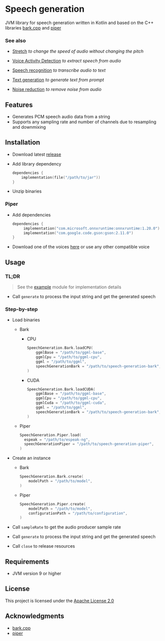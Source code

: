 # Speech generation

JVM library for speech generation written in Kotlin and based on the C++
libraries [bark.cpp](https://github.com/PABannier/bark.cpp) and [piper](https://github.com/rhasspy/piper)

### See also

- [Stretch](https://github.com/numq/stretch) *to change the speed of audio without changing the pitch*


- [Voice Activity Detection](https://github.com/numq/voice-activity-detection) *to extract speech from audio*


- [Speech recognition](https://github.com/numq/speech-recognition) *to transcribe audio to text*


- [Text generation](https://github.com/numq/text-generation) *to generate text from prompt*


- [Noise reduction](https://github.com/numq/noise-reduction) *to remove noise from audio*

## Features

- Generates PCM speech audio data from a string
- Supports any sampling rate and number of channels due to resampling and downmixing

## Installation

- Download latest [release](https://github.com/numq/speech-generation/releases)

- Add library dependency

   ```kotlin
   dependencies {
       implementation(file("/path/to/jar"))
   }
   ```

- Unzip binaries

### Piper

- Add dependencies
   ```kotlin
   dependencies {
        implementation("com.microsoft.onnxruntime:onnxruntime:1.20.0")
        implementation("com.google.code.gson:gson:2.11.0")
   }
   ```

- Download one of the voices [here](https://huggingface.co/rhasspy/piper-voices) or use any other compatible voice

## Usage

### TL;DR

> See the [example](example) module for implementation details

- Call `generate` to process the input string and get the generated speech

### Step-by-step

- Load binaries

    - Bark

        - CPU

          ```kotlin
          SpeechGeneration.Bark.loadCPU(
              ggmlBase = "/path/to/ggml-base", 
              ggmlCpu = "/path/to/ggml-cpu",
              ggml = "/path/to/ggml",
              speechGenerationBark = "/path/to/speech-generation-bark",
          )
          ```

        - CUDA

          ```kotlin
          SpeechGeneration.Bark.loadCUDA(
              ggmlBase = "/path/to/ggml-base", 
              ggmlCpu = "/path/to/ggml-cpu",
              ggmlCuda = "/path/to/ggml-cuda",
              ggml = "/path/to/ggml",
              speechGenerationBark = "/path/to/speech-generation-bark",
          )
          ```

    - Piper

      ```kotlin
      SpeechGeneration.Piper.load(
        espeak = "/path/to/espeak-ng",
        speechGenerationPiper = "/path/to/speech-generation-piper",
      )
      ```

- Create an instance

    - Bark

      ```kotlin
      SpeechGeneration.Bark.create(
          modelPath = "/path/to/model",
      )
      ```

    - Piper

      ```kotlin
      SpeechGeneration.Piper.create(
          modelPath = "/path/to/model",
          configurationPath = "/path/to/configuration",
      )
      ```

- Call `sampleRate` to get the audio producer sample rate


- Call `generate` to process the input string and get the generated speech


- Call `close` to release resources

## Requirements

- JVM version 9 or higher

## License

This project is licensed under the [Apache License 2.0](LICENSE)

## Acknowledgments

- [bark.cpp](https://github.com/PABannier/bark.cpp)
- [piper](https://github.com/rhasspy/piper)
